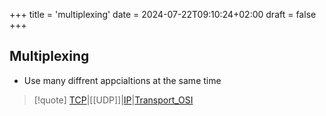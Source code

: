 +++
title = 'multiplexing'
date = 2024-07-22T09:10:24+02:00
draft = false
+++

## Multiplexing 

- Use many diffrent appcialtions at the same time 


>[!quote] [TCP](/obisdian_ntoes/notes_obsidian/ZPythonref/DjangoFramework/Network+/Ref_OSI/TCP.md)|[[UDP]]|[IP](/obisdian_ntoes/notes_obsidian/ZPythonref/DjangoFramework/Network+/Ref_OSI/IP.md)|[Transport_OSI](/obisdian_ntoes/notes_obsidian/ZPythonref/DjangoFramework/Network+/Ref_OSI/Transport_OSI.md)